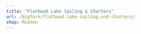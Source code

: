 ```yaml
---
title: "Flathead Lake Sailing & Charters"
url: /bigfork/flathead-lake-sailing-und-charters/
shop: Mieten
---
```


